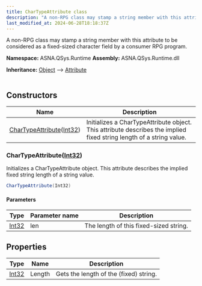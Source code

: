 ```yaml
---
title: CharTypeAttribute class
description: "A non-RPG class may stamp a string member with this attribute to be considered as a fixed-sized character field by a consumer RPG program. "
last_modified_at: 2024-06-28T18:18:37Z
---
```


A non-RPG class may stamp a string member with this attribute to be considered as a fixed-sized character field by a consumer RPG program.

**Namespace:** ASNA.QSys.Runtime
**Assembly:** ASNA.QSys.Runtime.dll

**Inheritance:** [Object](https://docs.microsoft.com/en-us/dotnet/api/system.object) --> [Attribute](https://docs.microsoft.com/en-us/dotnet/api/system.attribute)
<br>
<br>

## Constructors

| Name | Description |
| --- | --- |
| [CharTypeAttribute](#chartypeattributeint32)([Int32](https://docs.microsoft.com/en-us/dotnet/api/system.int32)) | Initializes a CharTypeAttribute object. This attribute describes the implied fixed string length of a string value.

### CharTypeAttribute([Int32](https://docs.microsoft.com/en-us/dotnet/api/system.int32))

Initializes a CharTypeAttribute object. This attribute describes the implied fixed string length of a string value.

```cs
CharTypeAttribute(Int32)
```

#### Parameters

| Type | Parameter name | Description
| --- | --- | ---
| [Int32](https://docs.microsoft.com/en-us/dotnet/api/system.int32) | len | The length of this fixed-sized string.

## Properties

| Type | Name | Description
| --- | --- | --- 
| [Int32](https://learn.microsoft.com/en-us/dotnet/csharp/language-reference/builtin-types/integral-numeric-types) | Length | Gets the length of the (fixed) string. |
